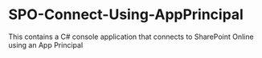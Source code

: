 # SPO-Connect-Using-AppPrincipal
This contains a C# console application that connects to SharePoint Online using an App Principal
